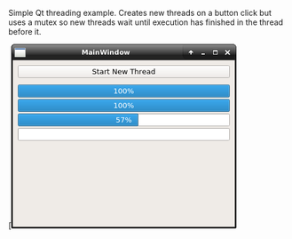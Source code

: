 Simple Qt threading example. Creates new threads on a button click but uses a mutex so new
threads wait until execution has finished in the thread before it.

[![](screenshot.png)